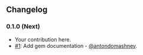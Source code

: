 ## Changelog

### 0.1.0 (Next)

* Your contribution here.
* [#1](https://github.com/conichiGMBH/danger-pr_reviewers/pull/1): Add gem documentation - [@antondomashnev](https://github.com/antondomashnev).
